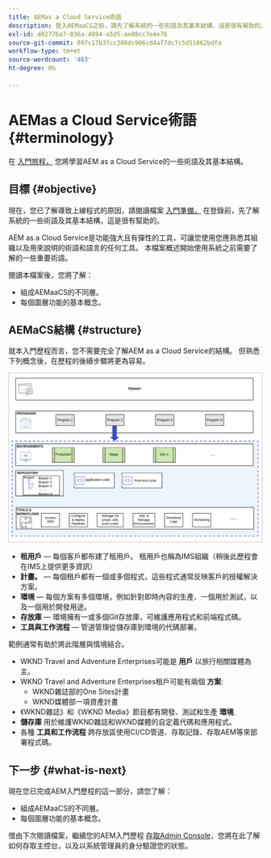 ```yaml
---
title: AEMas a Cloud Service術語
description: 登入AEMaaCS之前，請先了解系統的一些術語及其基本結構，這是很有幫助的。
exl-id: d02776a7-836a-4894-a5d5-ae88cc7e4e76
source-git-commit: 097c17b37cc308dc906cd4af7dc7c5d51862bdfa
workflow-type: tm+mt
source-wordcount: '463'
ht-degree: 0%

---
```


# AEMas a Cloud Service術語 {#terminology}

在 [入門旅程，](overview.md) 您將學習AEM as a Cloud Service的一些術語及其基本結構。

## 目標 {#objective}

現在，您已了解導致上線程式的原因，請閱讀檔案 [入門準備，](preparation.md) 在登錄前，先了解系統的一些術語及其基本結構，這是很有幫助的。

AEM as a Cloud Service是功能強大且有彈性的工具，可讓您使用您應熟悉其組織以及用來說明的術語和語言的任何工具。 本檔案概述開始使用系統之前需要了解的一些重要術語。

閱讀本檔案後，您將了解：

* 組成AEMaaCS的不同層。
* 每個圖層功能的基本概念。

## AEMaCS結構 {#structure}

就本入門歷程而言，您不需要完全了解AEM as a Cloud Service的結構。 但熟悉下列概念後，在歷程的後續步驟將更為容易。

![Cloud Manager結構](/help/journey-sites/quick-site/assets/cloud-manager-structure.png)

* **租用戶**  — 每個客戶都布建了租用戶。 租用戶也稱為IMS組織（稍後此歷程會在IMS上提供更多資訊）
* **計畫。**  — 每個租戶都有一個或多個程式，這些程式通常反映客戶的授權解決方案。
* **環境**  — 每個方案有多個環境，例如針對即時內容的生產、一個用於測試，以及一個用於開發用途。
* **存放庫**  — 環境擁有一或多個Git存放庫，可維護應用程式和前端程式碼。
* **工具與工作流程**  — 管道管理從儲存庫到環境的代碼部署。

範例通常有助於將此階層與情境結合。

* WKND Travel and Adventure Enterprises可能是 **用戶** 以旅行相關媒體為主。
* WKND Travel and Adventure Enterprises租戶可能有兩個 **方案**:
   * WKND雜誌部的One Sites計畫
   * WKND媒體部一項資產計畫
* 《WKND雜誌》和《WKND Media》節目都有開發、測試和生產 **環境**.
* **儲存庫** 用於維護WKND雜誌和WKND媒體的自定義代碼和應用程式。
* 各種 **工具和工作流程** 跨存放區使用CI/CD管道、存取記錄、存取AEM等來部署程式碼。

## 下一步 {#what-is-next}

現在您已完成AEM入門歷程的這一部分，請您了解：

* 組成AEMaaCS的不同層。
* 每個圖層功能的基本概念。

借由下次閱讀檔案，繼續您的AEM入門歷程 [存取Admin Console](admin-console.md)，您將在此了解如何存取主控台，以及以系統管理員的身分驗證您的狀態。
